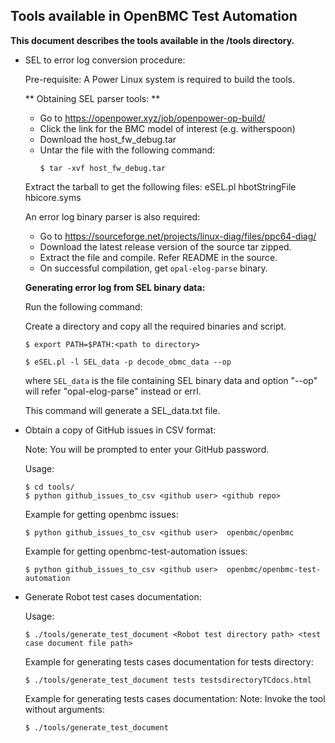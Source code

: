 ## Tools available in OpenBMC Test Automation ##

**This document describes the tools available in the /tools directory.**

* SEL to error log conversion procedure:

    Pre-requisite: A Power Linux system is required to build the tools.

    ** Obtaining SEL parser tools: **
    - Go to https://openpower.xyz/job/openpower-op-build/
    - Click the link for the BMC model of interest (e.g. witherspoon)
    - Download the host_fw_debug.tar
    - Untar the file with the following command:
      ```
      $ tar -xvf host_fw_debug.tar
      ```

    Extract the tarball to get the following files:
    eSEL.pl
    hbotStringFile
    hbicore.syms

    An error log binary parser is also required:
    - Go to https://sourceforge.net/projects/linux-diag/files/ppc64-diag/
    - Download the latest release version of the source tar zipped.
    - Extract the file and compile. Refer README in the source.
    - On successful compilation, get `opal-elog-parse` binary.

    **Generating error log from SEL binary data:**

    Run the following command:

    Create a directory and copy all the required binaries and script.

    ```
    $ export PATH=$PATH:<path to directory>
    ```

    ```
    $ eSEL.pl -l SEL_data -p decode_obmc_data --op
    ```
    where `SEL_data` is the file containing SEL binary data and option "--op"
    will refer "opal-elog-parse" instead or errl.

    This command will generate a SEL_data.txt file.


* Obtain a copy of GitHub issues in CSV format:

    Note: You will be prompted to enter your GitHub password.

    Usage:
    ```
    $ cd tools/
    $ python github_issues_to_csv <github user> <github repo>
    ```
    Example for getting openbmc issues:
    ```
    $ python github_issues_to_csv <github user>  openbmc/openbmc
    ```
    Example for getting openbmc-test-automation issues:
    ```
    $ python github_issues_to_csv <github user>  openbmc/openbmc-test-automation
    ```

* Generate Robot test cases documentation:

    Usage:
    ```
    $ ./tools/generate_test_document <Robot test directory path> <test case document file path>
    ```

    Example for generating tests cases documentation for tests directory:
    ```
    $ ./tools/generate_test_document tests testsdirectoryTCdocs.html
    ```

    Example for generating tests cases documentation:
    Note: Invoke the tool without arguments:
    ```
    $ ./tools/generate_test_document
    ```
